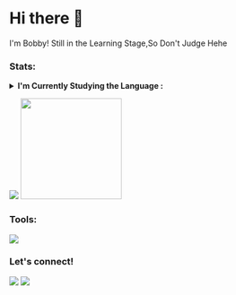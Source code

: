 # Hi there 
I'm Bobby!
Still in the Learning Stage,So Don't Judge Hehe


### Stats:
<details>
 <summary><strong>I'm Currently Studying the Language :</strong></summary>
    - Python</br>
    - HTML</br>
    - CSS</br>
    - And JavaScript
</details>
<p>
    <img src="https://github-readme-stats.vercel.app/api?username=imbobb&hide=contribs,prs&show_icons=true&hide_border=true&title_color=000" />
    <img src="https://github-readme-stats.vercel.app/api/top-langs/?username=imbobb&layout=compact" height=180 />
</p>

### Tools:
<p>
    <img src="https://img.shields.io/badge/OS-AndroidOS-blue?&logo=android" />
</p>

### Let's connect!
<p>
    <a href="https://line.me/ti/p/~imbobby_" target="blank"><img src="https://img.shields.io/badge/LINE-CLICK-yellow?&logo=line&logoColor=green" /></a>
    <a href="https://instagram.com/ahmdbai_" target="blank"><img src="https://img.shields.io/badge/INSTAGRAM-FOLLOW-yellow?&logo=instagram&logoColor=white" /></a>
</p>

<!--
**imbobb/imbobb** is a ✨ _special_ ✨ repository because its `README.md` (this file) appears on your GitHub profile.

Here are some ideas to get you started:

- Python
- HTML
- CSS
- And JavaScript
-->
